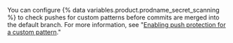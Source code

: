 You can configure {% data variables.product.prodname_secret_scanning %} to check pushes for custom patterns before commits are merged into the default branch. For more information, see "[Enabling push protection for a custom pattern](/code-security/secret-scanning/using-advanced-secret-scanning-and-push-protection-features/custom-patterns/managing-custom-patterns#enabling-push-protection-for-a-custom-pattern)."
